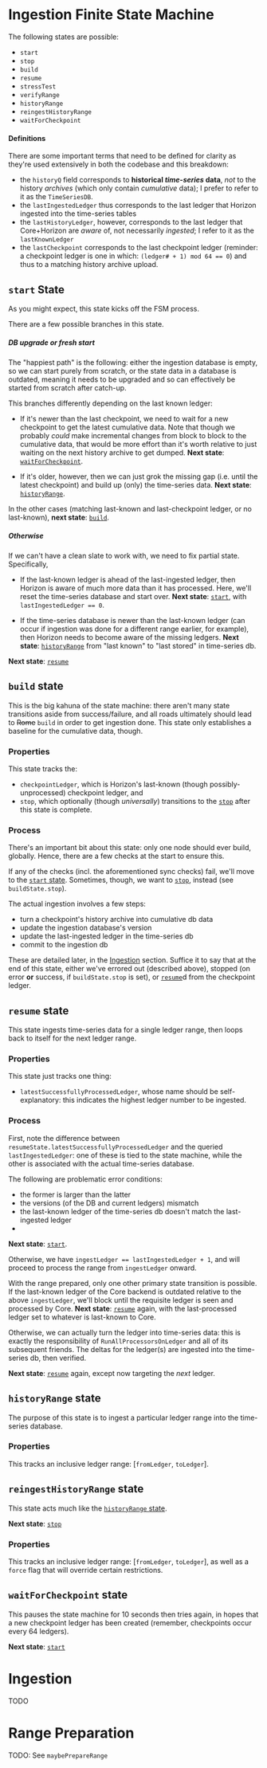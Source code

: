 # Ingestion Finite State Machine
The following states are possible:
  - `start`
  - `stop`
  - `build`
  - `resume`
  - `stressTest`
  - `verifyRange`
  - `historyRange`
  - `reingestHistoryRange`
  - `waitForCheckpoint`

#### Definitions
There are some important terms that need to be defined for clarity as they're used extensively in both the codebase and this breakdown:

  - the `historyQ` field corresponds to **historical *time-series* data**, *not* to the history *archives* (which only contain *cumulative* data); I prefer to refer to it as the `TimeSeriesDB`.
  - the `lastIngestedLedger` thus corresponds to the last ledger that Horizon  ingested into the time-series tables
  - the `lastHistoryLedger`, however, corresponds to the last ledger that Core+Horizon are *aware* of, not necessarily *ingested*; I refer to it as the `lastKnownLedger`
  - the `lastCheckpoint` corresponds to the last checkpoint ledger (reminder: a checkpoint ledger is one in which: `(ledger# + 1) mod 64 == 0`) and thus to a matching history archive upload.



## `start` State 
As you might expect, this state kicks off the FSM process.

There are a few possible branches in this state.

##### DB upgrade or fresh start
The "happiest path" is the following: either the ingestion database is empty, so we can start purely from scratch, or the state data in a database is outdated, meaning it needs to be upgraded and so can effectively be started from scratch after catch-up.

This branches differently depending on the last known ledger:

  - If it's newer than the last checkpoint, we need to wait for a new checkpoint to get the latest cumulative data. Note that though we probably *could* make incremental changes from block to block to the cumulative data, that would be more effort than it's worth relative to just waiting on the next history archive to get dumped. **Next state**: [`waitForCheckpoint`](#waitforcheckpoint-state).

  - If it's older, however, then we can just grok the missing gap (i.e. until the latest checkpoint) and build up (only) the time-series data. **Next state**: [`historyRange`](#historyrange-state).

In the other cases (matching last-known and last-checkpoint ledger, or no last-known), **next state**: [`build`](#build-state).

##### Otherwise
If we can't have a clean slate to work with, we need to fix partial state. Specifically,

  - If the last-known ledger is ahead of the last-ingested ledger, then Horizon is aware of much more data than it has processed. Here, we'll reset the time-series database and start over. **Next state**: [`start`](#start-state), with `lastIngestedLedger == 0`.

  - If the time-series database is newer than the last-known ledger (can occur if ingestion was done for a different range earlier, for example), then Horizon needs to become aware of the missing ledgers. **Next state**: [`historyRange`](#historyrange-state) from "last known" to "last stored" in time-series db.

**Next state**: [`resume`](#resume-state)


## `build` state
This is the big kahuna of the state machine: there aren't many state transitions aside from success/failure, and all roads ultimately should lead to ~~Rome~~ `build` in order to get ingestion done. This state only establishes a baseline for the cumulative data, though.


### Properties
This state tracks the:

  - `checkpointLedger`, which is Horizon's last-known (though possibly-unprocessed) checkpoint ledger, and 
  - `stop`, which optionally (though *universally*) transitions to the [`stop`](#stop-state) after this state is complete.

### Process
There's an important bit about this state: only one node should ever build, globally. Hence, there are a few checks at the start to ensure this.

If any of the checks (incl. the aforementioned sync checks) fail, we'll move to the [`start` state](#start-state). Sometimes, though, we want to [`stop`](#stop-state), instead (see `buildState.stop`).

The actual ingestion involves a few steps:

   - turn a checkpoint's history archive into cumulative db data
   - update the ingestion database's version 
   - update the last-ingested ledger in the time-series db
   - commit to the ingestion db

These are detailed later, in the [Ingestion](#ingestion) section. Suffice it to say that at the end of this state, either we've errored out (described above), stopped (on error **or** success, if `buildState.stop` is set), or [`resume`](#resume-state)d from the checkpoint ledger.


## `resume` state
This state ingests time-series data for a single ledger range, then loops back to itself for the next ledger range.


### Properties
This state just tracks one thing:

  - `latestSuccessfullyProcessedLedger`, whose name should be self-explanatory: this indicates the highest ledger number to be ingested.

### Process
First, note the difference between `resumeState.latestSuccessfullyProcessedLedger` and the queried `lastIngestedLedger`: one of these is tied to the state machine, while the other is associated with the actual time-series database. 

The following are problematic error conditions:

  - the former is larger than the latter
  - the versions (of the DB and current ledgers) mismatch
  - the last-known ledger of the time-series db doesn't match the last-ingested ledger
  - 

**Next state**: [`start`](#start-state).

Otherwise, we have `ingestLedger == lastIngestedLedger + 1`, and will proceed to process the range from `ingestLedger` onward.

With the range prepared, only one other primary state transition is possible. If the last-known ledger of the Core backend is outdated relative to the above `ingestLedger`, we'll block until the requisite ledger is seen and processed by Core. **Next state**: [`resume`](#resume-state) again, with the last-processed ledger set to whatever is last-known to Core.

Otherwise, we can actually turn the ledger into time-series data: this is exactly the responsibility of `RunAllProcessorsOnLedger` and all of its subsequent friends. The deltas for the ledger(s) are ingested into the time-series db, then verified.

**Next state**: [`resume`](#resume-state) again, except now targeting the *next* ledger.


## `historyRange` state
The purpose of this state is to ingest a particular ledger range into the time-series database.

### Properties
This tracks an inclusive ledger range: [`fromLedger`, `toLedger`].


## `reingestHistoryRange` state
This state acts much like the [`historyRange` state](#historyrange-state).

**Next state**: [`stop`](#stop-state)

### Properties
This tracks an inclusive ledger range: [`fromLedger`, `toLedger`], as well as a `force` flag that will override certain restrictions.


## `waitForCheckpoint` state
This pauses the state machine for 10 seconds then tries again, in hopes that a new checkpoint ledger has been created (remember, checkpoints occur every 64 ledgers).

**Next state**: [`start`](#start-state)


# Ingestion
TODO

# Range Preparation
TODO: See `maybePrepareRange`
